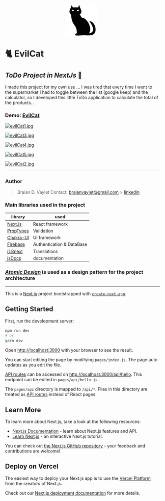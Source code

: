 <p align="center" width="200">
   <img align="center" width="100" src="https://raw.githubusercontent.com/BraianVaylet/EvilCat-ToDo_NextJs/main/public/cat.png" />   
</p>

# 🐈 EvilCat

## _ToDo Project in NextJs_ 🖤

I made this project for my own use ... I was tired that every time I went to the supermarket I had to toggle between the list (google keep) and the calculator, so I developed this little ToDo application to calculate the total of the products. .

### Demo: [EvilCat](https://evil-cat-to-do-next-js.vercel.app/Home)

[![evilCat1.jpg](https://i.postimg.cc/59FncjSM/evilCat1.jpg)](https://postimg.cc/XX4wdjP2)

[![evilCat3.jpg](https://i.postimg.cc/k4Ls6d9Z/evilCat3.jpg)](https://postimg.cc/dkmrpphm)

[![evilCat4.jpg](https://i.postimg.cc/wT8F9HwR/evilCat4.jpg)](https://postimg.cc/dD6GBMPJ)

[![evilCat5.jpg](https://i.postimg.cc/G24zmp0G/evilCat5.jpg)](https://postimg.cc/CBVbvSxx)

[![evilCat2.jpg](https://i.postimg.cc/1X6HDY3z/evilCat2.jpg)](https://postimg.cc/p5WzHC8N)

---

### Author

> Braian D. Vaylet
> Contact: braianvaylet@gmail.com > [linkedin](https://www.linkedin.com/in/braianvaylet/)

### Main libraries used in the project

| library                                               | used                      |
| ----------------------------------------------------- | ------------------------- |
| [NextJs](https://nextjs.org/)                         | React framework           |
| [PropTypes](https://www.npmjs.com/package/prop-types) | Validation                |
| [Chakra-UI](https://chakra-ui.com/)                   | UI framework              |
| [Firebase](https://firebase.google.com/?hl=es)        | Authentication & DataBase |
| [i18next](https://react.i18next.com/)                 | Translations              |
| [jsDocs](https://jsdoc.app/)                          | documentation             |

### _[Atomic Design](https://atomicdesign.bradfrost.com/)_ is used as a design pattern for the project architecture

---

This is a [Next.js](https://nextjs.org/) project bootstrapped with [`create-next-app`](https://github.com/vercel/next.js/tree/canary/packages/create-next-app).

## Getting Started

First, run the development server:

```bash
npm run dev
# or
yarn dev
```

Open [http://localhost:3000](http://localhost:3000) with your browser to see the result.

You can start editing the page by modifying `pages/index.js`. The page auto-updates as you edit the file.

[API routes](https://nextjs.org/docs/api-routes/introduction) can be accessed on [http://localhost:3000/api/hello](http://localhost:3000/api/hello). This endpoint can be edited in `pages/api/hello.js`.

The `pages/api` directory is mapped to `/api/*`. Files in this directory are treated as [API routes](https://nextjs.org/docs/api-routes/introduction) instead of React pages.

## Learn More

To learn more about Next.js, take a look at the following resources:

- [Next.js Documentation](https://nextjs.org/docs) - learn about Next.js features and API.
- [Learn Next.js](https://nextjs.org/learn) - an interactive Next.js tutorial.

You can check out [the Next.js GitHub repository](https://github.com/vercel/next.js/) - your feedback and contributions are welcome!

## Deploy on Vercel

The easiest way to deploy your Next.js app is to use the [Vercel Platform](https://vercel.com/new?utm_medium=default-template&filter=next.js&utm_source=create-next-app&utm_campaign=create-next-app-readme) from the creators of Next.js.

Check out our [Next.js deployment documentation](https://nextjs.org/docs/deployment) for more details.
